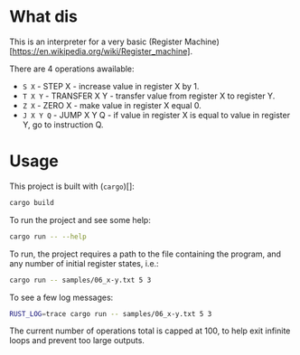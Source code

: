 # What dis

This is an interpreter for a very basic (Register Machine)[https://en.wikipedia.org/wiki/Register_machine].

There are 4 operations awailable:
- `S X` - STEP X - increase value in register X by 1.
- `T X Y` - TRANSFER X Y - transfer value from register X to register Y.
- `Z X` - ZERO X - make value in register X equal 0.
- `J X Y Q` - JUMP X Y Q - if value in register X is equal to value in register Y, go to instruction Q.

# Usage

This project is built with (`cargo`)[]:
```bash
cargo build
```

To run the project and see some help:
```bash
cargo run -- --help
```

To run, the project requires a path to the file containing the program, and any number of initial register states, i.e.:
```bash
cargo run -- samples/06_x-y.txt 5 3
```

To see a few log messages:
```bash
RUST_LOG=trace cargo run -- samples/06_x-y.txt 5 3
```

The current number of operations total is capped at 100, to help exit infinite loops and prevent too large outputs.
